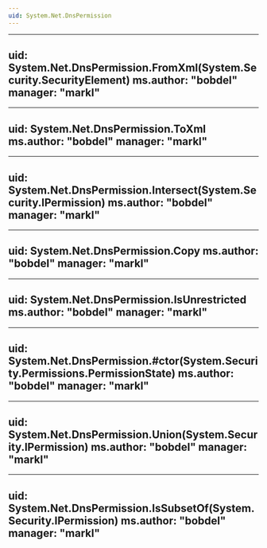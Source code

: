 ```yaml
---
uid: System.Net.DnsPermission
---
```


---
uid: System.Net.DnsPermission.FromXml(System.Security.SecurityElement)
ms.author: "bobdel"
manager: "markl"
---

---
uid: System.Net.DnsPermission.ToXml
ms.author: "bobdel"
manager: "markl"
---

---
uid: System.Net.DnsPermission.Intersect(System.Security.IPermission)
ms.author: "bobdel"
manager: "markl"
---

---
uid: System.Net.DnsPermission.Copy
ms.author: "bobdel"
manager: "markl"
---

---
uid: System.Net.DnsPermission.IsUnrestricted
ms.author: "bobdel"
manager: "markl"
---

---
uid: System.Net.DnsPermission.#ctor(System.Security.Permissions.PermissionState)
ms.author: "bobdel"
manager: "markl"
---

---
uid: System.Net.DnsPermission.Union(System.Security.IPermission)
ms.author: "bobdel"
manager: "markl"
---

---
uid: System.Net.DnsPermission.IsSubsetOf(System.Security.IPermission)
ms.author: "bobdel"
manager: "markl"
---
